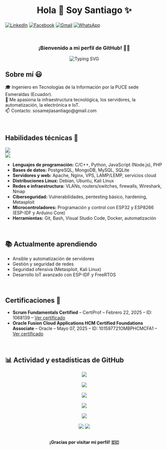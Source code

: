 <h1 align="center">Hola 👋  Soy Santiago  ✨ </h1> 

<p align="left">
  <a href="https://www.linkedin.com/in/santiago-sosa-2004smws" target="_blank"><img align="center" src="https://img.shields.io/badge/LinkedIn-0077B5?style=for-the-badge&logo=linkedin&logoColor=white" alt="LinkedIn"/></a>
  <a href="https://www.facebook.com/samtiagoom" target="_blank"><img align="center" src="https://img.shields.io/badge/Facebook-1877F2?style=for-the-badge&logo=facebook&logoColor=white" alt="Facebook" /></a>
  <a href="mailto:sosamejiasantiago@gmail.com" target="_blank"><img align="center" src="https://img.shields.io/badge/Gmail-D14836?style=for-the-badge&logo=gmail&logoColor=white" alt="Gmail" /></a>
  <a href="https://wa.me/593992061812" target="_blank"><img align="center" src="https://img.shields.io/badge/WhatsApp-25D366?style=for-the-badge&logo=whatsapp&logoColor=white" alt="WhatsApp" /></a>
</p>
<br>

<h3 align="center">¡Bienvenido a mi perfil de GitHub! 👨‍💻</h3>
<p align="center">
  <img src="https://readme-typing-svg.demolab.com?font=Fira+Code&pause=1000&center=true&width=435&lines=Ingeniero+TI;Orgullosamente+ecuatoriano;Amante+de+Linux+y+la+infraestructura;Aprendiendo+todos+los+d%C3%ADas" alt="Typing SVG" />
</p>

<h2>Sobre mí 😃</h2>
<p align="left">
🎓 Ingeniero en Tecnologías de la Información por la PUCE sede Esmeraldas (Ecuador). 
<br>
🧠 Me apasiona la infraestructura tecnológica, los servidores, la automatización, la electrónica e IoT.
<br>
📫 Contacto: sosamejiasantiago@gmail.com
</p>
<br>

<h2>Habilidades técnicas 🔧</h2>
<p align="left">
  <img src="https://skillicons.dev/icons?i=arduino,raspberrypi,python,cpp,nodejs,php,mysql,mongodb,postgres&theme=light" />
  <br>
  <img src="https://skillicons.dev/icons?i=linux,docker,git,vscode,bash,nginx&theme=light" />
</p>
<ul>
  <li><strong>Lenguajes de programación:</strong> C/C++, Python, JavaScript (Node.js), PHP</li>
  <li><strong>Bases de datos:</strong> PostgreSQL, MongoDB, MySQL, SQLite</li>
  <li><strong>Servidores y web:</strong> Apache, Nginx, VPS, LAMP/LEMP, servicios cloud</li>
  <li><strong>Distribuciones Linux:</strong> Debian, Ubuntu, Kali Linux</li>
  <li><strong>Redes e infraestructura:</strong> VLANs, routers/switches, firewalls, Wireshark, Nmap</li>
  <li><strong>Ciberseguridad:</strong> Vulnerabilidades, pentesting básico, hardening, Metasploit</li>
  <li><strong>Microcontroladores:</strong> Programación y control con ESP32 y ESP8266 (ESP-IDF y Arduino Core)</li>
  <li><strong>Herramientas:</strong> Git, Bash, Visual Studio Code, Docker, automatización</li>
</ul>
<br>

<h2>📚 Actualmente aprendiendo</h2>
<ul>
  <li>Ansible y automatización de servidores</li>
  <li>Gestión y seguridad de redes</li>
  <li>Seguridad ofensiva (Metasploit, Kali Linux)</li>
  <li>Desarrollo IoT avanzado con ESP-IDF y FreeRTOS</li>
</ul>
<br>

<h2>Certificaciones 📜</h2>
<ul>
  <li><strong>Scrum Fundamentals Certified</strong> – CertiProf – Febrero 22, 2025 – ID: 1068139 – <a href="https://drive.google.com/file/d/1-3oVIatj7I-7_dU6mHXMdRstPZStEwKN/view?usp=drive_link" target="_blank">Ver certificado</a></li>
  <li><strong>Oracle Fusion Cloud Applications HCM Certified Foundations Associate</strong> – Oracle – Mayo 07, 2025 – ID: 101597721OMBPHCMCFA1 – <a href="https://drive.google.com/file/d/1srCBgiU3oC0LntyC5nxSlgFErqO8VI6Z/view?usp=drive_link" target="_blank">Ver certificado</a></li>
</ul>
<br>

<h2>📊 Actividad y estadísticas de GitHub</h2>

<div align="center">
  <!-- Estadísticas principales -->
  <img src="https://github-readme-stats.vercel.app/api?username=waltersosa&show_icons=true&theme=tokyonight&hide_border=true&custom_title=Estadísticas+de+GitHub" />
  <br><br>

  <!-- Lenguajes más usados -->
  <img src="https://github-readme-stats.vercel.app/api/top-langs/?username=waltersosa&layout=compact&theme=tokyonight&hide_border=true" />
  <br><br>

  <!-- Racha de commits -->
  <img src="https://github-readme-streak-stats.herokuapp.com/?user=waltersosa&theme=tokyonight&hide_border=true" />
  <br><br>

  <!-- Tarjeta de resumen de perfil -->
  <img src="https://github-profile-summary-cards.vercel.app/api/cards/profile-details?username=waltersosa&theme=tokyonight" />
  <br><br>

  <!-- Trofeos compactos -->
  <img src="https://github-profile-trophy.vercel.app/?username=waltersosa&theme=gruvbox&no-frame=true&row=2&column=4&margin-w=10&margin-h=10" />
  <br><br>

  <!-- Contadores -->
  <img src="https://komarev.com/ghpvc/?username=waltersosa&style=flat-square" />
  <img src="https://img.shields.io/github/followers/waltersosa?style=social" />
  <br><br>

  <p><strong>¡Gracias por visitar mi perfil! 🇪🇨</strong></p>
</div>

